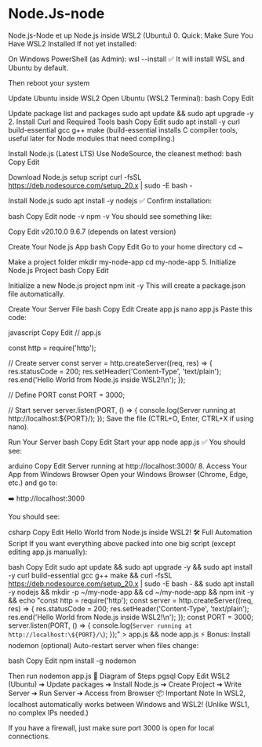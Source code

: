 # Node.Js-node
Node.js-Node
et up Node.js inside WSL2 (Ubuntu) 0. Quick: Make Sure You Have WSL2 Installed If not yet installed:

On Windows PowerShell (as Admin): wsl --install ✅ It will install WSL and Ubuntu by default.

Then reboot your system

Update Ubuntu inside WSL2 Open Ubuntu (WSL2 Terminal):
bash Copy Edit

Update package list and packages
sudo apt update && sudo apt upgrade -y 2. Install Curl and Required Tools bash Copy Edit sudo apt install -y curl build-essential gcc g++ make (build-essential installs C compiler tools, useful later for Node modules that need compiling.)

Install Node.js (Latest LTS) Use NodeSource, the cleanest method:
bash Copy Edit

Download Node.js setup script
curl -fsSL https://deb.nodesource.com/setup_20.x | sudo -E bash -

Install Node.js
sudo apt install -y nodejs ✅ Confirm installation:

bash Copy Edit node -v npm -v You should see something like:

Copy Edit v20.10.0 9.6.7 (depends on latest version)

Create Your Node.js App bash Copy Edit
Go to your home directory
cd ~

Make a project folder
mkdir my-node-app cd my-node-app 5. Initialize Node.js Project bash Copy Edit

Initialize a new Node.js project
npm init -y This will create a package.json file automatically.

Create Your Server File bash Copy Edit
Create app.js
nano app.js Paste this code:

javascript Copy Edit // app.js

const http = require('http');

// Create server const server = http.createServer((req, res) => { res.statusCode = 200; res.setHeader('Content-Type', 'text/plain'); res.end('Hello World from Node.js inside WSL2!\n'); });

// Define PORT const PORT = 3000;

// Start server server.listen(PORT, () => { console.log(Server running at http://localhost:${PORT}/); }); Save the file (CTRL+O, Enter, CTRL+X if using nano).

Run Your Server bash Copy Edit
Start your app
node app.js ✅ You should see:

arduino Copy Edit Server running at http://localhost:3000/ 8. Access Your App from Windows Browser Open your Windows Browser (Chrome, Edge, etc.) and go to:

➡️ http://localhost:3000

You should see:

csharp Copy Edit Hello World from Node.js inside WSL2! 🛠 Full Automation Script If you want everything above packed into one big script (except editing app.js manually):

bash Copy Edit sudo apt update && sudo apt upgrade -y &&
sudo apt install -y curl build-essential gcc g++ make &&
curl -fsSL https://deb.nodesource.com/setup_20.x | sudo -E bash - &&
sudo apt install -y nodejs &&
mkdir -p ~/my-node-app && cd ~/my-node-app &&
npm init -y &&
echo "const http = require('http'); const server = http.createServer((req, res) => { res.statusCode = 200; res.setHeader('Content-Type', 'text/plain'); res.end('Hello World from Node.js inside WSL2!\n'); }); const PORT = 3000; server.listen(PORT, () => { console.log(`Server running at http://localhost:\${PORT}/\`); });" > app.js &&
node app.js ⚡ Bonus: Install nodemon (optional) Auto-restart server when files change:

bash Copy Edit npm install -g nodemon

Then run
nodemon app.js 🚀 Diagram of Steps pgsql Copy Edit WSL2 (Ubuntu) ➔ Update packages ➔ Install Node.js ➔ Create Project ➔ Write Server ➔ Run Server ➔ Access from Browser 📦 Important Note In WSL2, localhost automatically works between Windows and WSL2! (Unlike WSL1, no complex IPs needed.)

If you have a firewall, just make sure port 3000 is open for local connections.
